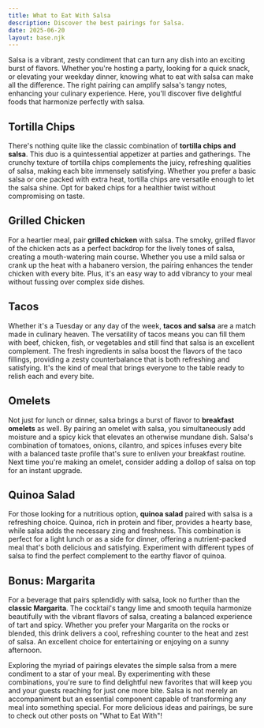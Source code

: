 ```yaml
---
title: What to Eat With Salsa
description: Discover the best pairings for Salsa.
date: 2025-06-20
layout: base.njk
---
```


Salsa is a vibrant, zesty condiment that can turn any dish into an exciting burst of flavors. Whether you're hosting a party, looking for a quick snack, or elevating your weekday dinner, knowing what to eat with salsa can make all the difference. The right pairing can amplify salsa's tangy notes, enhancing your culinary experience. Here, you'll discover five delightful foods that harmonize perfectly with salsa.

## **Tortilla Chips**

There's nothing quite like the classic combination of **tortilla chips and salsa**. This duo is a quintessential appetizer at parties and gatherings. The crunchy texture of tortilla chips complements the juicy, refreshing qualities of salsa, making each bite immensely satisfying. Whether you prefer a basic salsa or one packed with extra heat, tortilla chips are versatile enough to let the salsa shine. Opt for baked chips for a healthier twist without compromising on taste.

## **Grilled Chicken**

For a heartier meal, pair **grilled chicken** with salsa. The smoky, grilled flavor of the chicken acts as a perfect backdrop for the lively tones of salsa, creating a mouth-watering main course. Whether you use a mild salsa or crank up the heat with a habanero version, the pairing enhances the tender chicken with every bite. Plus, it's an easy way to add vibrancy to your meal without fussing over complex side dishes.

## **Tacos**

Whether it's a Tuesday or any day of the week, **tacos and salsa** are a match made in culinary heaven. The versatility of tacos means you can fill them with beef, chicken, fish, or vegetables and still find that salsa is an excellent complement. The fresh ingredients in salsa boost the flavors of the taco fillings, providing a zesty counterbalance that is both refreshing and satisfying. It's the kind of meal that brings everyone to the table ready to relish each and every bite.

## **Omelets**

Not just for lunch or dinner, salsa brings a burst of flavor to **breakfast omelets** as well. By pairing an omelet with salsa, you simultaneously add moisture and a spicy kick that elevates an otherwise mundane dish. Salsa's combination of tomatoes, onions, cilantro, and spices infuses every bite with a balanced taste profile that's sure to enliven your breakfast routine. Next time you're making an omelet, consider adding a dollop of salsa on top for an instant upgrade.

## **Quinoa Salad**

For those looking for a nutritious option, **quinoa salad** paired with salsa is a refreshing choice. Quinoa, rich in protein and fiber, provides a hearty base, while salsa adds the necessary zing and freshness. This combination is perfect for a light lunch or as a side for dinner, offering a nutrient-packed meal that's both delicious and satisfying. Experiment with different types of salsa to find the perfect complement to the earthy flavor of quinoa.

## **Bonus: Margarita**

For a beverage that pairs splendidly with salsa, look no further than the **classic Margarita**. The cocktail's tangy lime and smooth tequila harmonize beautifully with the vibrant flavors of salsa, creating a balanced experience of tart and spicy. Whether you prefer your Margarita on the rocks or blended, this drink delivers a cool, refreshing counter to the heat and zest of salsa. An excellent choice for entertaining or enjoying on a sunny afternoon.

Exploring the myriad of pairings elevates the simple salsa from a mere condiment to a star of your meal. By experimenting with these combinations, you're sure to find delightful new favorites that will keep you and your guests reaching for just one more bite. Salsa is not merely an accompaniment but an essential component capable of transforming any meal into something special. For more delicious ideas and pairings, be sure to check out other posts on "What to Eat With"!
